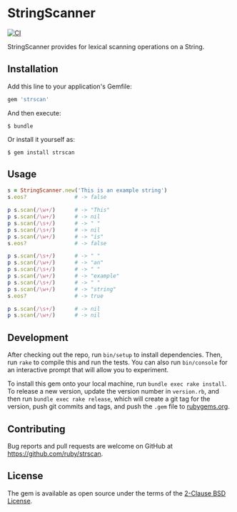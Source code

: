 # StringScanner

[![CI](https://github.com/ruby/strscan/actions/workflows/ci.yml/badge.svg)](https://github.com/ruby/strscan/actions/workflows/ci.yml)

StringScanner provides for lexical scanning operations on a String.

## Installation

Add this line to your application's Gemfile:

```ruby
gem 'strscan'
```

And then execute:

    $ bundle

Or install it yourself as:

    $ gem install strscan

## Usage

```ruby
s = StringScanner.new('This is an example string')
s.eos?               # -> false

p s.scan(/\w+/)      # -> "This"
p s.scan(/\w+/)      # -> nil
p s.scan(/\s+/)      # -> " "
p s.scan(/\s+/)      # -> nil
p s.scan(/\w+/)      # -> "is"
s.eos?               # -> false

p s.scan(/\s+/)      # -> " "
p s.scan(/\w+/)      # -> "an"
p s.scan(/\s+/)      # -> " "
p s.scan(/\w+/)      # -> "example"
p s.scan(/\s+/)      # -> " "
p s.scan(/\w+/)      # -> "string"
s.eos?               # -> true

p s.scan(/\s+/)      # -> nil
p s.scan(/\w+/)      # -> nil
```

## Development

After checking out the repo, run `bin/setup` to install dependencies. Then, run `rake` to compile this and run the tests. You can also run `bin/console` for an interactive prompt that will allow you to experiment.

To install this gem onto your local machine, run `bundle exec rake install`. To release a new version, update the version number in `version.rb`, and then run `bundle exec rake release`, which will create a git tag for the version, push git commits and tags, and push the `.gem` file to [rubygems.org](https://rubygems.org).

## Contributing

Bug reports and pull requests are welcome on GitHub at https://github.com/ruby/strscan.


## License

The gem is available as open source under the terms of the [2-Clause BSD License](https://opensource.org/licenses/BSD-2-Clause).

